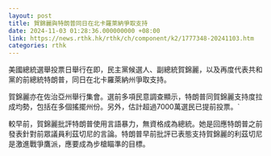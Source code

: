 ```yaml
---
layout: post
title: 賀錦麗與特朗普同日在北卡羅萊納爭取支持
date: 2024-11-03 01:28:36.000000000 +08:00
link: https://news.rthk.hk/rthk/ch/component/k2/1777348-20241103.htm
categories: rthk
---
```


美國總統選舉投票日舉行在即，民主黨候選人、副總統賀錦麗，以及再度代表共和黨的前總統特朗普，同日在北卡羅萊納州爭取支持。

賀錦麗亦在佐治亞州舉行集會。選前多項民意調查顯示，特朗普同賀錦麗支持度拉成均勢，包括在多個搖擺州份。另外，估計超過7000萬選民已提前投票。`

較早前，賀錦麗批評特朗普使用言語暴力，無資格成為總統。她是回應特朗普之前發表針對前眾議員利茲切尼的言論。特朗普早前批評已表態支持賀錦麗的利茲切尼是激進戰爭鷹派，應要成為步槍瞄準的目標。
